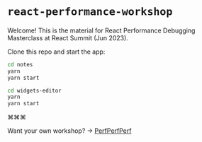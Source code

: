 # `react-performance-workshop` <img src="https://user-images.githubusercontent.com/2953267/212215914-68e776eb-ed5f-439a-85dd-d31759a03196.svg" width="6">

Welcome! This is the material for React Performance Debugging Masterclass at React Summit (Jun 2023).

Clone this repo and start the app:

```sh
cd notes
yarn
yarn start
```

```sh
cd widgets-editor
yarn
yarn start
```

⌘⌘⌘

Want your own workshop? → [PerfPerfPerf](https://3perf.com)
